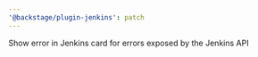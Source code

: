 ```yaml
---
'@backstage/plugin-jenkins': patch
---
```


Show error in Jenkins card for errors exposed by the Jenkins API
